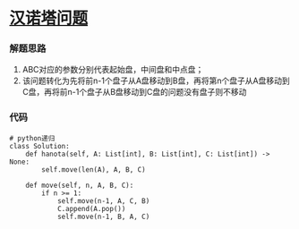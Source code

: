# [汉诺塔问题](https://leetcode-cn.com/problems/hanota-lcci/)

### 解题思路
1. ABC对应的参数分别代表起始盘，中间盘和中点盘；
2. 该问题转化为先将前n-1个盘子从A盘移动到B盘，再将第n个盘子从A盘移动到C盘，再将前n-1个盘子从B盘移动到C盘的问题没有盘子则不移动

### 代码

```python3
# python递归
class Solution:
    def hanota(self, A: List[int], B: List[int], C: List[int]) -> None:
        self.move(len(A), A, B, C)
        
    def move(self, n, A, B, C):
        if n >= 1:
            self.move(n-1, A, C, B)
            C.append(A.pop())
            self.move(n-1, B, A, C)
```
